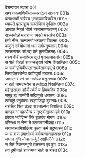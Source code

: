 वैशम्पायन उवाच	001  
अथ गावल्गणिर्धीमान्समरादेत्य सञ्जयः	001a  
प्रत्यक्षदर्शी सर्वस्य भूतभव्यभविष्यवित्	001c  
ध्यायते धृतराष्ट्राय सहसोपेत्य दुःखितः	002a  
आचष्ट निहतं भीष्मं भरतानाममध्यमम्	002c  
सञ्जयोऽहं महाराज नमस्ते भरतर्षभ	003a  
हतो भीष्मः शान्तनवो भरतानां पितामहः	003c  
ककुदं सर्वयोधानां धाम सर्वधनुष्मताम्	004a  
शरतल्पगतः सोऽद्य शेते कुरुपितामहः	004c  
यस्य वीर्यं समाश्रित्य द्यूतं पुत्रस्तवाकरोत्	005a  
स शेते निहतो राजन्सङ्ख्ये भीष्मः शिखण्डिना	005c  
यः सर्वान्पृथिवीपालान्समवेतान्महामृधे	006a  
जिगायैकरथेनैव काशिपुर्यां महारथः	006c  
जामदग्न्यं रणे राममायोध्य वसुसम्भवः	007a  
न हतो जामदग्न्येन स हतोऽद्य शिखण्डिना	007c  
महेन्द्रसदृशः शौर्ये स्थैर्ये च हिमवानिव	008a  
समुद्र इव गाम्भीर्ये सहिष्णुत्वे धरासमः	008c  
शरदंष्ट्रो धनुर्वक्त्रः खड्गजिह्वो दुरासदः	009a  
नरसिंहः पिता तेऽद्य पाञ्चाल्येन निपातितः	009c  
पाण्डवानां महत्सैन्यं यं दृष्ट्वोद्यन्तमाहवे	010a  
प्रवेपत भयोद्विग्नं सिंहं दृष्ट्वेव गोगणः	010c  
परिरक्ष्य स सेनां ते दशरात्रमनीकहा	011a  
जगामास्तमिवादित्यः कृत्वा कर्म सुदुष्करम्	011c  
यः स शक्र इवाक्षोभ्यो वर्षन्बाणान्सहस्रशः	012a  
जघान युधि योधानामर्बुदं दशभिर्दिनैः	012c  
स शेते निष्टनन्भूमौ वातरुग्ण इव द्रुमः	013a  
तव दुर्मन्त्रिते राजन्यथा नार्हः स भारत	013c  
